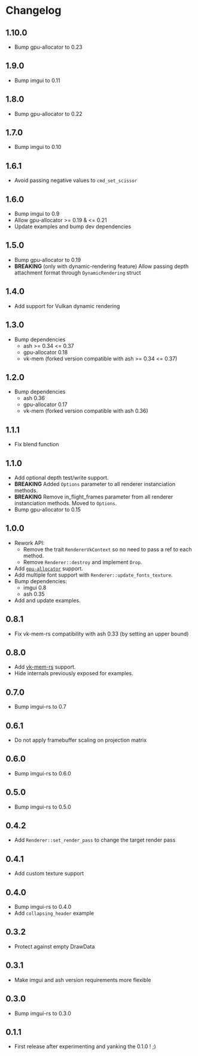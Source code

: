 # Changelog

## 1.10.0

- Bump gpu-allocator to 0.23

## 1.9.0

- Bump imgui to 0.11

## 1.8.0

- Bump gpu-allocator to 0.22

## 1.7.0

- Bump imgui to 0.10

## 1.6.1

- Avoid passing negative values to `cmd_set_scissor`

## 1.6.0

- Bump imgui to 0.9
- Allow gpu-allocator >= 0.19 & <= 0.21
- Update examples and bump dev dependencies

## 1.5.0

- Bump gpu-allocator to 0.19
- **BREAKING** (only with dynamic-rendering feature) Allow passing depth attachment format through `DynamicRendering` struct

## 1.4.0

- Add support for Vulkan dynamic rendering

## 1.3.0

- Bump dependencies
    - ash >= 0.34 <= 0.37
    - gpu-allocator 0.18
    - vk-mem (forked version compatible with ash >= 0.34 <= 0.37)

## 1.2.0

- Bump dependencies
    - ash 0.36
    - gpu-allocator 0.17
    - vk-mem (forked version compatible with ash 0.36)

## 1.1.1

- Fix blend function

## 1.1.0

- Add optional depth test/write support.
- **BREAKING** Added `Options` parameter to all renderer instanciation methods.
- **BREAKING** Remove in_flight_frames parameter from all renderer instanciation methods. Moved to `Options`.
- Bump gpu-allocator to 0.15

## 1.0.0

- Rework API:
    - Remove the trait `RendererVkContext` so no need to pass a ref to each method.
    - Remove `Renderer::destroy` and implement `Drop`.
- Add [`gpu-allocator`](https://github.com/Traverse-Research/gpu-allocator) support.
- Add multiple font support with `Renderer::update_fonts_texture`.
- Bump dependencies:
    - imgui 0.8
    - ash 0.35
- Add and update examples.

## 0.8.1

- Fix vk-mem-rs compatibility with ash 0.33 (by setting an upper bound)

## 0.8.0

- Add [vk-mem-rs](https://github.com/gwihlidal/vk-mem-rs) support.
- Hide internals previously exposed for examples.

## 0.7.0

- Bump imgui-rs to 0.7

## 0.6.1

- Do not apply framebuffer scaling on projection matrix

## 0.6.0

- Bump imgui-rs to 0.6.0

## 0.5.0

- Bump imgui-rs to 0.5.0

## 0.4.2

- Add `Renderer::set_render_pass` to change the target render pass

## 0.4.1

- Add custom texture support

## 0.4.0

- Bump imgui-rs to 0.4.0
- Add `collapsing_header` example

## 0.3.2

- Protect against empty DrawData

## 0.3.1

- Make imgui and ash version requirements more flexible

## 0.3.0

- Bump imgui-rs to 0.3.0

## 0.1.1

- First release after experimenting and yanking the 0.1.0 ! ;)
